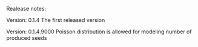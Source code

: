 Realease notes:

Version: 0.1.4
The first released version

Version: 0.1.4.9000
Poisson distribution is allowed for modeling number of produced seeds

